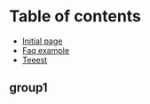 # Table of contents

* [Initial page](README.md)
* [Faq example](faq-example.md)
* [Teeest](untitled.md)

## group1

